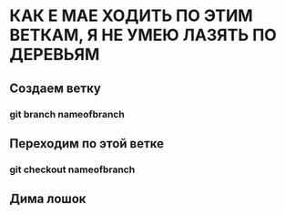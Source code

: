 # КАК Е МАЕ ХОДИТЬ ПО ЭТИМ ВЕТКАМ, Я НЕ УМЕЮ ЛАЗЯТЬ ПО ДЕРЕВЬЯМ 

## Создаем ветку 
### git branch nameofbranch 

## Переходим по этой ветке 
### git checkout nameofbranch 

## Дима лошок
